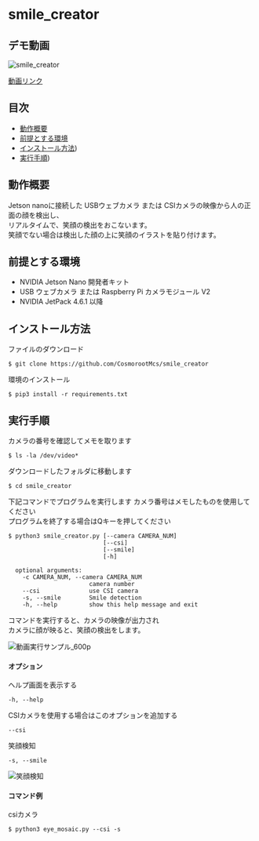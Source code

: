 # smile_creator

## デモ動画
![smile_creator](https://github.com/user-attachments/assets/fe0fca9a-33d3-499c-8b9e-09b607ac0d71)


[動画リンク](https://www.youtube.com/watch?v=7SpeD7yOXh8)


## 目次
- [動作概要](https://github.com/cr-xsc/smile_creator/blob/main/README.jp.md#%E5%8B%95%E4%BD%9C%E6%A6%82%E8%A6%81)
- [前提とする環境](https://github.com/cr-xsc/smile_creator/blob/main/README.jp.md#%E5%89%8D%E6%8F%90%E3%81%A8%E3%81%99%E3%82%8B%E7%92%B0%E5%A2%83)
- [インストール方法](https://github.com/cr-xsc/smile_creator/blob/main/README.jp.md#%E3%82%A4%E3%83%B3%E3%82%B9%E3%83%88%E3%83%BC%E3%83%AB%E6%96%B9%E6%B3%95))
- [実行手順](https://github.com/cr-xsc/smile_creator/blob/main/README.jp.md#%E5%AE%9F%E8%A1%8C%E6%89%8B%E9%A0%86))


## 動作概要
Jetson nanoに接続した USBウェブカメラ または CSIカメラの映像から人の正面の顔を検出し、   
リアルタイムで、笑顔の検出をおこないます。        
笑顔でない場合は検出した顔の上に笑顔のイラストを貼り付けます。     



## 前提とする環境

- NVIDIA Jetson Nano 開発者キット
- USB ウェブカメラ または Raspberry Pi カメラモジュール V2
- NVIDIA JetPack 4.6.1 以降


## インストール方法
ファイルのダウンロード
   ```
   $ git clone https://github.com/CosmorootMcs/smile_creator
   ```
環境のインストール
   ```
   $ pip3 install -r requirements.txt
   ```

## 実行手順

カメラの番号を確認してメモを取ります
   ```
   $ ls -la /dev/video*
   ```
ダウンロードしたフォルダに移動します
   ```
   $ cd smile_creator
   ```
下記コマンドでプログラムを実行します  カメラ番号はメモしたものを使用してください  
プログラムを終了する場合はQキーを押してください

   ```
   $ python3 smile_creator.py [--camera CAMERA_NUM]
                              [--csi]
                              [--smile]
                              [-h] 
                         
     optional arguments:
       -c CAMERA_NUM, --camera CAMERA_NUM
                          camera number
       --csi              use CSI camera
       -s, --smile        Smile detection
       -h, --help         show this help message and exit
   ```

コマンドを実行すると、カメラの映像が出力され  
カメラに顔が映ると、笑顔の検出をします。

![動画実行サンプル_600p](https://user-images.githubusercontent.com/121159170/209489999-98afaef8-1519-4682-a2f0-21c0419940a4.png)

#### オプション
ヘルプ画面を表示する
   ```
   -h, --help
   ```

CSIカメラを使用する場合はこのオプションを追加する
   ```
   --csi
   ```

笑顔検知
   ```
   -s, --smile
   ```
![笑顔検知](https://user-images.githubusercontent.com/121159170/209027050-cc40bd85-40b9-4dca-a526-306b5240bf68.png)


#### コマンド例
csiカメラ
   ```
   $ python3 eye_mosaic.py --csi -s
   ```


